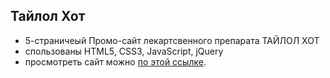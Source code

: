 ## Тайлол Хот

- 5-страничеый Промо-сайт лекартсвенного препарата ТАЙЛОЛ ХОТ
- спользованы HTML5, CSS3, JavaScript, jQuery
- просмотреть сайт можно [по этой ссылке](https://chumakkat.github.io/tylolhot/).
